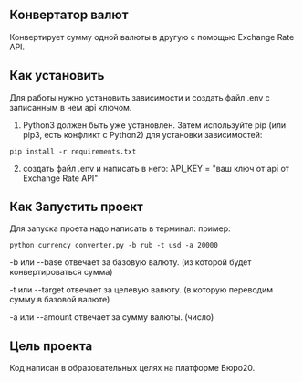 ## Конвертатор валют
Конвертирует сумму одной валюты в другую с помощью Exchange Rate API.

## Как установить
Для работы нужно установить зависимости и создать файл .env с записанным в нем api ключом.

1. Python3 должен быть уже установлен. Затем используйте pip (или pip3, есть конфликт с Python2) для установки зависимостей:

```pip install -r requirements.txt```

2. создать файл .env и написать в него:
API_KEY = "ваш ключ от api от Exchange Rate API"
## Как Запустить проект
Для запуска проета надо написать в терминал:
пример:

```python currency_converter.py -b rub -t usd -a 20000```

-b или --base отвечает за базовую валюту. (из которой будет конвертироваться сумма)

-t или --target отвечает за целевую валюту. (в которую переводим сумму в базовой валюте)

-a или --amount отвечает за сумму валюты. (число)

## Цель проекта

Код написан в образовательных целях на платформе Бюро20.
